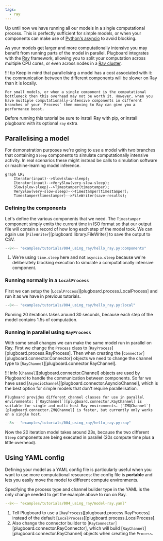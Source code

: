 ```yaml
---
tags:
  - ray
---
```

Up until now we have running all our models in a single computational process. This is perfectly sufficient for simple models, or when your components can make use of [Python's asyncio](https://docs.python.org/3/library/asyncio.html) to avoid blocking.

As your models get larger and more computationally intensive you may benefit from running parts of the model in parallel. Plugboard integrates with the [Ray](https://docs.ray.io/) framework, allowing you to split your computation across multiple CPU cores, or even across nodes in a [Ray cluster](https://docs.ray.io/en/latest/cluster/getting-started.html).

!!! tip
    Keep in mind that parallelising a model has a cost associated with it: the communication between the different components will be slower on Ray than it is locally.
    
    For small models, or when a single component is the computational bottleneck then this overhead may not be worth it. However, when you have multiple computationally-intensive components in different branches of your `Process` then moving to Ray can give you a performance boost.

Before running this tutorial be sure to install Ray with pip, or install plugboard with its optional `ray` extra.

## Parallelising a model

For demonstration purposes we're going to use a model with two branches that containing `Sleep` components to simulate computationally intensive activity. In real scenarios these might instead be calls to simulation software or machine-learning model inference.

```mermaid
graph LR;
    Iterator(input)-->Slow(slow-sleep);
    Iterator(input)-->VerySlow(very-slow-sleep);
    Slow(slow-sleep)-->Timestamper(timestamper);
    VerySlow(very-slow-sleep)-->Timestamper(timestamper);
    Timestamper(timestamper)-->FileWriter(save-results);
```

### Defining the components

Let's define the various components that we need. The `Timestamper` component simply emits the current time in ISO format so that our output file will contain a record of how long each step of the model took. We can again use [`FileWriter`][plugboard.library.FileWriter] to save the output to CSV.
```python
--8<-- "examples/tutorials/004_using_ray/hello_ray.py:components"
```

1. We're using `time.sleep` here and not `asyncio.sleep` because we're deliberately blocking execution to simulate a computationally intensive component.

### Running normally in a `LocalProcess`

First we can setup the [`LocalProcess`][plugboard.process.LocalProcess] and run it as we have in previous tutorials.
```python
--8<-- "examples/tutorials/004_using_ray/hello_ray.py:local"
```

Running 20 iterations takes around 30 seconds, because each step of the model contains 1.5s of computation.

### Running in parallel using `RayProcess`

With some small changes we can make the same model run in parallel on Ray. First we change the `Process` class to [`RayProcess`][plugboard.process.RayProcess]. Then when creating the [`Connector`][plugboard.connector.Connector] objects we need to change the channel type to [`RayChannel`][plugboard.connector.RayChannel].

!!! info
    [`Channel`][plugboard.connector.Channel] objects are used by Plugboard to handle the communication between components. So far we have used [`AsyncioChannel`][plugboard.connector.AsyncioChannel], which is the best option for simple models that don't require parallelisation.

    Plugboard provides different channel classes for use in parallel environments: [`RayChannel`][plugboard.connector.RayChannel] is suitable for single and multi-host Ray environments. [`ZMQChannel`][plugboard.connector.ZMQChannel] is faster, but currently only works on a single host.

```python
--8<-- "examples/tutorials/004_using_ray/hello_ray.py:ray"
```

Now the 20 iteration model takes around 23s, because the two different `Sleep` components are being executed in parallel (20s compute time plus a little overhead).

## Using YAML config

Defining your model as a YAML config file is particularly useful when you want to use more computational resources: the config file is **portable** and lets you easily move the model to different compute environments.

Specifying the process type and channel builder type in the YAML is the only change needed to get the example above to run on Ray.
```yaml hl_lines="3-5"
--8<-- "examples/tutorials/004_using_ray/model-ray.yaml"
```

1. Tell Plugboard to use a [`RayProcess`][plugboard.process.RayProcess] instead of the default [`LocalProcess`][plugboard.process.LocalProcess].
2. Also change the connector builder to [`RayConnector`][plugboard.connector.RayConnector], which will build [`RayChannel`][plugboard.connector.RayChannel] objects when creating the `Process`.
